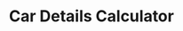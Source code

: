 ---
# head
title: 'Car Details Calculator'
description: 'Calculator for vehicle monthly lease and payment'

# site
social: {
  facebookUrl: 'https://www.facebook.com/someurl',
  twitterUrl: 'https://www.twitter.com/someUrl',
  youtubeUrl: 'https://www.youtube.com/someUrl',
  instagramUrl: 'https://www.instagram.com/someUrl',
  linkedInUrl: 'https://www.linkedIn.com/someUrl',
}

# disclaimer
disclaimer: {
  logo: '../imag/logo-footer.svg',
  madeBy: 'Automotive dealer website by 3-2-1 Ignition',
  copyright: '2018-2019  3-2-1 Ignition, LCC'
}

# footer
footer: {
  address: '92 35 Granville St,Fairfield, CT 06824',
  phone: '839-123-111',
  email: 'info@dealership.com',
  menuItems: [
    { text: 'Home', url: '#' },
    { text: 'Find a car', url: '#' },
    { text: 'Get pre-approval', url: '#' },
    { text: 'Sell your car', url: '#' },
    { text: 'Services', url: '#' },
    { text: 'Terms &amp; conditions', url: '#' },
  ],
}

# header
header: {
  #assets
  logoUrl: '../imag/logo-sound.png',
  brandUrl: '../imag/logo_ford.svg',
  # mobile buttons
  mobileButtons: [
    { text: 'SALES', url: '#' },
    { text: 'SERVICES', url: '#' },
    { text: 'DIRECTION', url: '#' },
  ],
  #slides
  slides: ['/imag/carro.jpg', '/imag/carro.jpg', '/imag/carro.jpg'],
  # top-bar
  address: '101 SW Grady Way, Renton, WA 98057',
  phone: '839-123-111',
  schedule: 'Open today! 8:00 AM - 6:00 PM',
  # menu items
  menuItems: [
    { text: 'Find your next car', url: '#!', subItems: [
        { text: 'All inventory', url: '/search'},
        { text: 'All new', url: '#', subItems: [
            { text: 'All inventory', url: '#'},
            { text: 'By body type', url: '/bodytype-search'},
        ]},
        { text: 'All Pre-owned', url: '#', subItems: [
          { text: 'All inventory', url: '#'},
          { text: 'By body type', url: '/bodytype-search'},
          { text: 'Under $15,000', url: '#'},
        ]},
        { text: 'Commercial', url: '#'},
    ]},
    { text: 'Finance your car', url: '#', selected: true, subItems: [
      { text: 'Get pre-approved', url: '/pre-approved'},
      { text: 'Car loan calculator', url: '/calculator'},
    ]},
    { text: 'Sell your car', url: '#', subItems: [
      { text: 'We''ll buy your car', url: '/prepare'},
      { text: 'Get trade-in value', url: '/tradesell'},
    ]},
    { text: 'Service your car', url: '/service-your-car'},
  ],
  # search input
  searchPlaceholder: 'Find your next car',
}

# get-in-touch
getInTouch: {
  title: 'Get in touch',
  address: '92 35 Grandville St, Fairfield, CT 06824',
  phone: '839-123-111',
  email: 'service@dealership.com',
  servicesPhone: '839-123-111',
  servicesEmail: 'service@dealership.com',
  openingWeekDays: '10:00 - 22:00',
  openingSaturdays: '09:00 - 23:00',
  openingSundays: '10:00 - 22:00'
}

#footer
footerContact: {
  rowOne: {
    title: 'Links',
    elements: [
      {
        name: 'Home',
        link: '#'
      },
      {
        name: 'Sell your car',
        link: '#'
      },
      {
        name: 'Find a car',
        link: '#'
      },
      {
        name: 'Services',
        link: '#'
      },
      {
        name: 'Get pre-approval',
        link: '#'
      },
      {
        name: 'Terms & Conditions',
        link: '#'
      }
    ]
  },
  rowTwo: {
    title: 'Contacts',
    phone: '839-923-111',
    email: 'info@dealership.com',
    location: '92 35 Grandville St, Fairfield, CT 06824',
  },
  rowThree: {
    title: 'Stay Updated',
    inputPlaceholder: 'Your email address',
  }
}

firstSection: {
  title: 'Estimate Your Payments'
}

layout: details-calculator

---